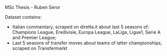 MSc Thesis - Ruben Seror


Dataset contains:
- Italian commentary, scraped on diretta.it about last 5 seasons of: Champions League, Eredivisie, Europa League, LaLiga, Ligue1, Serie A and Premier League;
- Last 5 seasons of transfer moves about teams of latter championships, scraped on Transfermarkt